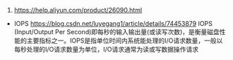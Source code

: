 
1. https://help.aliyun.com/product/26090.html


* IOPS
https://blog.csdn.net/luyegang1/article/details/74453879
IOPS (Input/Output Per Second)即每秒的输入输出量(或读写次数)，是衡量磁盘性能的主要指标之一。IOPS是指单位时间内系统能处理的I/O请求数量，一般以每秒处理的I/O请求数量为单位，I/O请求通常为读或写数据操作请求